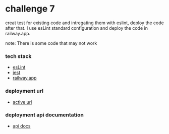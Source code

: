 # challenge 7
creat test for existing code and intregating them with eslint, deploy the code after that. I use esLint standard configuration and deploy the code in railway.app.

note: There is some code that may not work

### tech stack
- [esLint](https://eslint.org/)
- [jest](https://jestjs.io/)
- [railway.app](https://railway.app/)

### deployment url
- [active url](prod-bcr-api.up.railway.app)

### deployment api documentation
- [api docs](https://prod-bcr-api.up.railway.app/documentation/)
